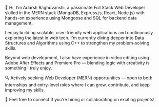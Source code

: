 👋 Hi, I'm Adarsh Raghuvanshi, a passionate Full Stack Web Developer skilled in the MERN stack (MongoDB, Express.js, React, Node.js) with hands-on experience using Mongoose and SQL for backend data management.

I enjoy building scalable, user-friendly web applications and continuously exploring the latest in web tech. I'm currently diving deeper into Data Structures and Algorithms using C++ to strengthen my problem-solving skills.

Beyond web development, I also have experience in video editing using Adobe After Effects and Premiere Pro — blending logic with creativity is something I truly enjoy.

🔍 Actively seeking Web Developer (MERN) opportunities — open to both internships and entry-level roles where I can grow, contribute, and keep improving my skills.

🤝 Feel free to connect if you're hiring or collaborating on exciting projects!
